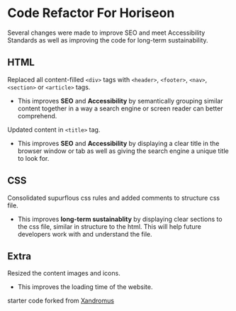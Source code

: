 # Code Refactor For Horiseon

Several changes were made to improve SEO and meet Accessibility Standards as well as improving the code for long-term sustainability.

## HTML
Replaced all content-filled `<div>` tags with `<header>`, `<footer>`, `<nav>`, `<section>` or `<article>` tags.
* This improves __SEO__ and __Accessibility__ by semantically grouping similar content together in a way a search engine or screen reader can better comprehend.

Updated content in `<title>` tag.
* This improves __SEO__ and __Accessibility__ by displaying a clear title in the browser window or tab as well as giving the search engine a unique title to look for.

## CSS
Consolidated supurflous css rules and added comments to structure css file.
* This improves __long-term sustainablity__ by displaying clear sections to the css file, similar in structure to the html. This will help future developers work with and understand the file.

## Extra
Resized the content images and icons.
* This improves the loading time of the website.

starter code forked from [Xandromus](https://github.com/Xandromus)